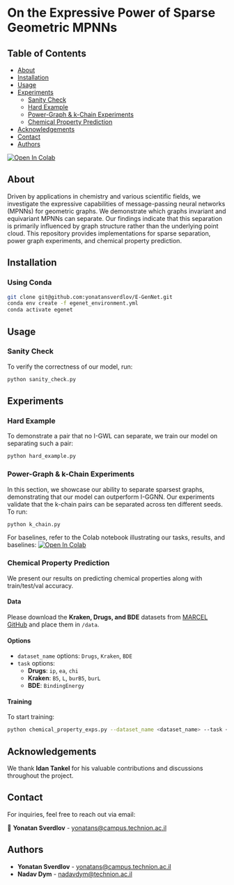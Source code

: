 # On the Expressive Power of Sparse Geometric MPNNs

## Table of Contents

- [About](#about)
- [Installation](#installation)
- [Usage](#usage)
- [Experiments](#experiments)
  - [Sanity Check](#sanity-check)
  - [Hard Example](#hard-example)
  - [Power-Graph & k-Chain Experiments](#power-graph--k-chain-experiments)
  - [Chemical Property Prediction](#chemical-property-prediction)
- [Acknowledgements](#acknowledgements)
- [Contact](#contact)
- [Authors](#authors)

[![Open In Colab](https://colab.research.google.com/assets/colab-badge.svg)](https://colab.research.google.com/github/yonatansverdlov/E-GenNet/blob/master/k_chains_baselines.ipynb)

## About

Driven by applications in chemistry and various scientific fields, we investigate the expressive capabilities of message-passing neural networks (MPNNs) for geometric graphs. We demonstrate which graphs invariant and equivariant MPNNs can separate. Our findings indicate that this separation is primarily influenced by graph structure rather than the underlying point cloud. This repository provides implementations for sparse separation, power graph experiments, and chemical property prediction.

## Installation

### **Using Conda**
```bash
git clone git@github.com:yonatansverdlov/E-GenNet.git
conda env create -f egenet_environment.yml
conda activate egenet
```

## Usage

### **Sanity Check**
To verify the correctness of our model, run:
```bash
python sanity_check.py
```

## Experiments

### **Hard Example**
To demonstrate a pair that no I-GWL can separate, we train our model on separating such a pair:
```bash
python hard_example.py
```

### **Power-Graph & k-Chain Experiments**
In this section, we showcase our ability to separate sparsest graphs, demonstrating that our model can outperform I-GGNN. Our experiments validate that the k-chain pairs can be separated across ten different seeds. To run:
```bash
python k_chain.py
```
For baselines, refer to the Colab notebook illustrating our tasks, results, and baselines:
[![Open In Colab](https://colab.research.google.com/assets/colab-badge.svg)](https://colab.research.google.com/github/yonatansverdlov/E-GenNet/blob/master/k_chains_baselines.ipynb)

### **Chemical Property Prediction**
We present our results on predicting chemical properties along with train/test/val accuracy.

#### **Data**
Please download the **Kraken, Drugs, and BDE** datasets from [MARCEL GitHub](https://github.com/SXKDZ/MARCEL) and place them in `/data`.

#### **Options**
- `dataset_name` options: `Drugs`, `Kraken`, `BDE`
- `task` options:
  - **Drugs**: `ip`, `ea`, `chi`
  - **Kraken**: `B5`, `L`, `burB5`, `burL`
  - **BDE**: `BindingEnergy`

#### **Training**
To start training:
```bash
python chemical_property_exps.py --dataset_name <dataset_name> --task <task>
```

## Acknowledgements

We thank **Idan Tankel** for his valuable contributions and discussions throughout the project.

## Contact

For inquiries, feel free to reach out via email:

📧 **Yonatan Sverdlov** - yonatans@campus.technion.ac.il

## Authors

- **Yonatan Sverdlov** - yonatans@campus.technion.ac.il
- **Nadav Dym** - nadavdym@technion.ac.il


